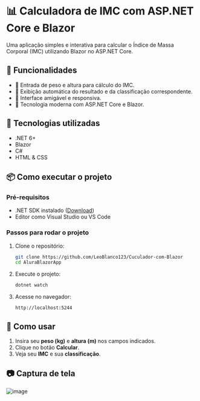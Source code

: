 # 📊 Calculadora de IMC com ASP.NET Core e Blazor  

Uma aplicação simples e interativa para calcular o Índice de Massa Corporal (IMC) utilizando Blazor no ASP.NET Core.  

## 🚀 Funcionalidades  
- 🔹 Entrada de peso e altura para cálculo do IMC.  
- 🔹 Exibição automática do resultado e da classificação correspondente.  
- 🔹 Interface amigável e responsiva.  
- 🔹 Tecnologia moderna com ASP.NET Core e Blazor.  

## 📌 Tecnologias utilizadas  
- .NET 6+  
- Blazor  
- C#  
- HTML & CSS  

## 📦 Como executar o projeto  

### Pré-requisitos  
- .NET SDK instalado ([Download](https://dotnet.microsoft.com/download))  
- Editor como Visual Studio ou VS Code  

### Passos para rodar o projeto  
1. Clone o repositório:  
   ```bash
   git clone https://github.com/LeoBlanco123/Cuculador-com-Blazor
   cd AluraBlazorApp
   ```
2. Execute o projeto:  
   ```bash
   dotnet watch
   ```
3. Acesse no navegador:  
   ```
   http://localhost:5244
   ```

## 📝 Como usar  
1. Insira seu **peso (kg)** e **altura (m)** nos campos indicados.  
2. Clique no botão **Calcular**.  
3. Veja seu **IMC** e sua **classificação**.  

## 📷 Captura de tela  
![image](https://github.com/user-attachments/assets/75c9c2e3-c2b2-4ab0-85a8-8ce509285c08)


